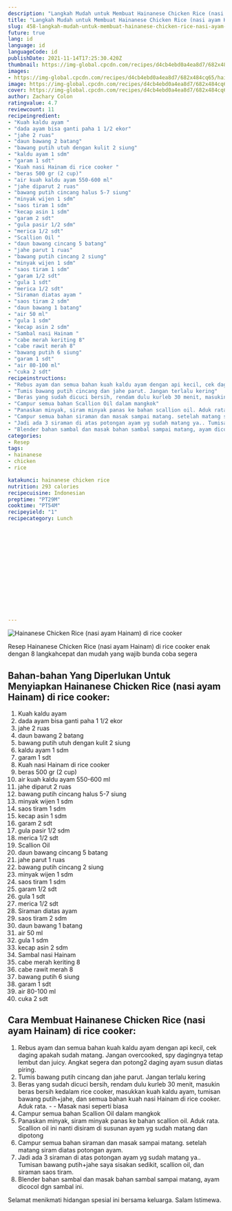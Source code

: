 ```yaml
---
description: "Langkah Mudah untuk Membuat Hainanese Chicken Rice (nasi ayam Hainam) di rice cooker, Sempurna"
title: "Langkah Mudah untuk Membuat Hainanese Chicken Rice (nasi ayam Hainam) di rice cooker, Sempurna"
slug: 458-langkah-mudah-untuk-membuat-hainanese-chicken-rice-nasi-ayam-hainam-di-rice-cooker-sempurna
future: true
lang: id
language: id
languageCode: id
publishDate: 2021-11-14T17:25:30.420Z 
thumbnail: https://img-global.cpcdn.com/recipes/d4cb4ebd0a4ea8d7/682x484cq65/hainanese-chicken-rice-nasi-ayam-hainam-di-rice-cooker-foto-resep-utama.webp
images:
- https://img-global.cpcdn.com/recipes/d4cb4ebd0a4ea8d7/682x484cq65/hainanese-chicken-rice-nasi-ayam-hainam-di-rice-cooker-foto-resep-utama.webp
image: https://img-global.cpcdn.com/recipes/d4cb4ebd0a4ea8d7/682x484cq65/hainanese-chicken-rice-nasi-ayam-hainam-di-rice-cooker-foto-resep-utama.webp
cover: https://img-global.cpcdn.com/recipes/d4cb4ebd0a4ea8d7/682x484cq65/hainanese-chicken-rice-nasi-ayam-hainam-di-rice-cooker-foto-resep-utama.webp
author: Zachary Colon
ratingvalue: 4.7
reviewcount: 11
recipeingredient:
- "Kuah kaldu ayam "
- "dada ayam bisa ganti paha 1 1/2 ekor"
- "jahe 2 ruas"
- "daun bawang 2 batang"
- "bawang putih utuh dengan kulit 2 siung"
- "kaldu ayam 1 sdm"
- "garam 1 sdt"
- "Kuah nasi Hainam di rice cooker "
- "beras 500 gr (2 cup)"
- "air kuah kaldu ayam 550-600 ml"
- "jahe diparut 2 ruas"
- "bawang putih cincang halus 5-7 siung"
- "minyak wijen 1 sdm"
- "saos tiram 1 sdm"
- "kecap asin 1 sdm"
- "garam 2 sdt"
- "gula pasir 1/2 sdm"
- "merica 1/2 sdt"
- "Scallion Oil "
- "daun bawang cincang 5 batang"
- "jahe parut 1 ruas"
- "bawang putih cincang 2 siung"
- "minyak wijen 1 sdm"
- "saos tiram 1 sdm"
- "garam 1/2 sdt"
- "gula 1 sdt"
- "merica 1/2 sdt"
- "Siraman diatas ayam "
- "saos tiram 2 sdm"
- "daun bawang 1 batang"
- "air 50 ml"
- "gula 1 sdm"
- "kecap asin 2 sdm"
- "Sambal nasi Hainam "
- "cabe merah keriting 8"
- "cabe rawit merah 8"
- "bawang putih 6 siung"
- "garam 1 sdt"
- "air 80-100 ml"
- "cuka 2 sdt"
recipeinstructions:
- "Rebus ayam dan semua bahan kuah kaldu ayam dengan api kecil, cek daging apakah sudah matang. Jangan overcooked, spy dagingnya tetap lembut dan juicy. Angkat segera dan potong2 daging ayam susun diatas piring."
- "Tumis bawang putih cincang dan jahe parut. Jangan terlalu kering"
- "Beras yang sudah dicuci bersih, rendam dulu kurleb 30 menit, masukin beras bersih kedalam rice cooker, masukkan kuah kaldu ayam, tumisan bawang putih+jahe, dan semua bahan kuah nasi Hainam di rice cooker. Aduk rata.   Masak nasi seperti biasa"
- "Campur semua bahan Scallion Oil dalam mangkok"
- "Panaskan minyak, siram minyak panas ke bahan scallion oil. Aduk rata. Scallion oil ini nanti disiram di susunan ayam yg sudah matang dan dipotong"
- "Campur semua bahan siraman dan masak sampai matang. setelah matang siram diatas potongan ayam."
- "Jadi ada 3 siraman di atas potongan ayam yg sudah matang ya.. Tumisan bawang putih+jahe saya sisakan sedikit, scallion oil, dan siraman saos tiram."
- "Blender bahan sambal dan masak bahan sambal sampai matang, ayam dicocol dgn sambal ini."
categories:
- Resep
tags:
- hainanese
- chicken
- rice

katakunci: hainanese chicken rice 
nutrition: 293 calories
recipecuisine: Indonesian
preptime: "PT29M"
cooktime: "PT54M"
recipeyield: "1"
recipecategory: Lunch


     
    
    
    
    
    
    
    
    
    
    
      
    
---
```



![Hainanese Chicken Rice (nasi ayam Hainam) di rice cooker](https://img-global.cpcdn.com/recipes/d4cb4ebd0a4ea8d7/682x484cq65/hainanese-chicken-rice-nasi-ayam-hainam-di-rice-cooker-foto-resep-utama.webp)

Resep Hainanese Chicken Rice (nasi ayam Hainam) di rice cooker  enak dengan 8 langkahcepat dan mudah yang wajib bunda coba segera

<!--inarticleads1-->

## Bahan-bahan Yang Diperlukan Untuk Menyiapkan Hainanese Chicken Rice (nasi ayam Hainam) di rice cooker:

1. Kuah kaldu ayam 
1. dada ayam bisa ganti paha 1 1/2 ekor
1. jahe 2 ruas
1. daun bawang 2 batang
1. bawang putih utuh dengan kulit 2 siung
1. kaldu ayam 1 sdm
1. garam 1 sdt
1. Kuah nasi Hainam di rice cooker 
1. beras 500 gr (2 cup)
1. air kuah kaldu ayam 550-600 ml
1. jahe diparut 2 ruas
1. bawang putih cincang halus 5-7 siung
1. minyak wijen 1 sdm
1. saos tiram 1 sdm
1. kecap asin 1 sdm
1. garam 2 sdt
1. gula pasir 1/2 sdm
1. merica 1/2 sdt
1. Scallion Oil 
1. daun bawang cincang 5 batang
1. jahe parut 1 ruas
1. bawang putih cincang 2 siung
1. minyak wijen 1 sdm
1. saos tiram 1 sdm
1. garam 1/2 sdt
1. gula 1 sdt
1. merica 1/2 sdt
1. Siraman diatas ayam 
1. saos tiram 2 sdm
1. daun bawang 1 batang
1. air 50 ml
1. gula 1 sdm
1. kecap asin 2 sdm
1. Sambal nasi Hainam 
1. cabe merah keriting 8
1. cabe rawit merah 8
1. bawang putih 6 siung
1. garam 1 sdt
1. air 80-100 ml
1. cuka 2 sdt



<!--inarticleads2-->

## Cara Membuat Hainanese Chicken Rice (nasi ayam Hainam) di rice cooker:

1. Rebus ayam dan semua bahan kuah kaldu ayam dengan api kecil, cek daging apakah sudah matang. Jangan overcooked, spy dagingnya tetap lembut dan juicy. Angkat segera dan potong2 daging ayam susun diatas piring.
1. Tumis bawang putih cincang dan jahe parut. Jangan terlalu kering
1. Beras yang sudah dicuci bersih, rendam dulu kurleb 30 menit, masukin beras bersih kedalam rice cooker, masukkan kuah kaldu ayam, tumisan bawang putih+jahe, dan semua bahan kuah nasi Hainam di rice cooker. Aduk rata.  -  - Masak nasi seperti biasa
1. Campur semua bahan Scallion Oil dalam mangkok
1. Panaskan minyak, siram minyak panas ke bahan scallion oil. Aduk rata. Scallion oil ini nanti disiram di susunan ayam yg sudah matang dan dipotong
1. Campur semua bahan siraman dan masak sampai matang. setelah matang siram diatas potongan ayam.
1. Jadi ada 3 siraman di atas potongan ayam yg sudah matang ya.. Tumisan bawang putih+jahe saya sisakan sedikit, scallion oil, dan siraman saos tiram.
1. Blender bahan sambal dan masak bahan sambal sampai matang, ayam dicocol dgn sambal ini.




Selamat menikmati hidangan spesial ini bersama keluarga. Salam Istimewa.
